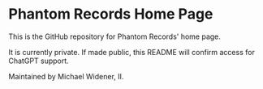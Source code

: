 # Phantom Records Home Page

This is the GitHub repository for Phantom Records' home page.

It is currently private. If made public, this README will confirm access for ChatGPT support.

Maintained by Michael Widener, II.

